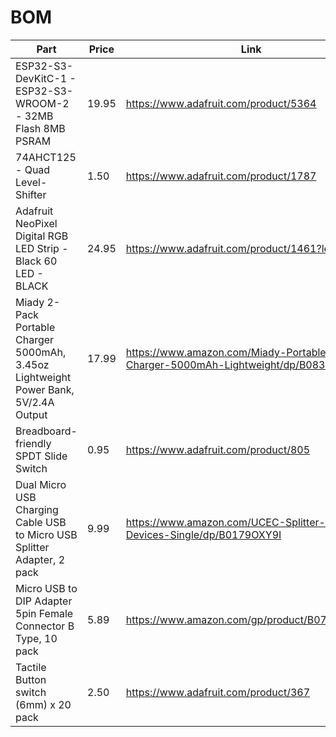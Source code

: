 # BOM
| Part | Price | Link |
| - | - | - |
| ESP32­-S3­-DevKitC-1 - ESP32-S3-WROOM-2 - 32MB Flash 8MB PSRAM | 19.95 | https://www.adafruit.com/product/5364 |
| 74AHCT125 - Quad Level-Shifter | 1.50 | https://www.adafruit.com/product/1787 |
| Adafruit NeoPixel Digital RGB LED Strip - Black 60 LED - BLACK | 24.95 | https://www.adafruit.com/product/1461?length=1 |
| Miady 2-Pack Portable Charger 5000mAh, 3.45oz Lightweight Power Bank, 5V/2.4A Output | 17.99 | https://www.amazon.com/Miady-Portable-Charger-5000mAh-Lightweight/dp/B083VRD7CX |
| Breadboard-friendly SPDT Slide Switch | 0.95 | https://www.adafruit.com/product/805 |
| Dual Micro USB Charging Cable USB to Micro USB Splitter Adapter, 2 pack | 9.99 | https://www.amazon.com/UCEC-Splitter-Charge-Devices-Single/dp/B0179OXY9I |
|  Micro USB to DIP Adapter 5pin Female Connector B Type, 10 pack | 5.89 | https://www.amazon.com/gp/product/B07W844N43 |
|  Tactile Button switch (6mm) x 20 pack | 2.50 | https://www.adafruit.com/product/367 |
